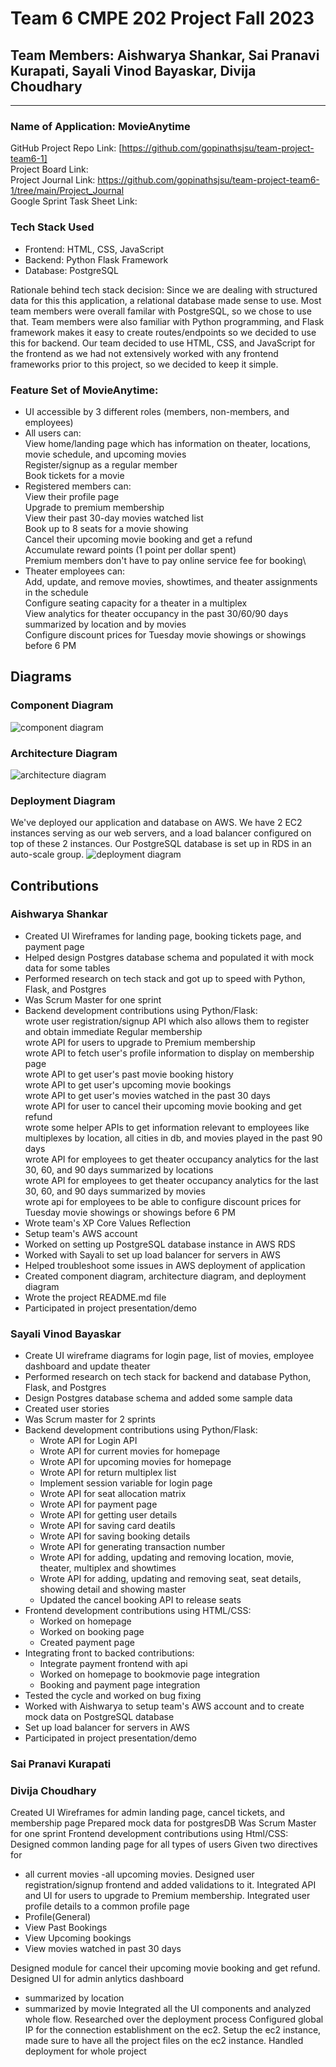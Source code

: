 # Team 6 CMPE 202 Project Fall 2023

## Team Members: Aishwarya Shankar, Sai Pranavi Kurapati, Sayali Vinod Bayaskar, Divija Choudhary
---
### Name of Application: MovieAnytime
GitHub Project Repo Link: [https://github.com/gopinathsjsu/team-project-team6-1]  
Project Board Link:\
Project Journal Link: https://github.com/gopinathsjsu/team-project-team6-1/tree/main/Project_Journal  
Google Sprint Task Sheet Link:  


### Tech Stack Used
+ Frontend: HTML, CSS, JavaScript
+ Backend: Python Flask Framework
+ Database: PostgreSQL

Rationale behind tech stack decision: Since we are dealing with structured data for this this application, a relational database made sense to use. Most team members were overall familar with PostgreSQL, so we chose to use that. Team members were also familiar with Python programming, and Flask framework makes it easy to create routes/endpoints so we decided to use this for backend. Our team decided to use HTML, CSS, and JavaScript for the frontend as we had not extensively worked with any frontend frameworks prior to this project, so we decided to keep it simple. 
### Feature Set of MovieAnytime:
+ UI accessible by 3 different roles (members, non-members, and employees)
+ All users can:\
View home/landing page which has information on theater, locations, movie schedule, and upcoming movies\
Register/signup as a regular member\
Book tickets for a movie
+ Registered members can:\
View their profile page\
Upgrade to premium membership\
View their past 30-day movies watched list\
Book up to 8 seats for a movie showing\
Cancel their upcoming movie booking and get a refund\
Accumulate reward points (1 point per dollar spent)\
Premium members don't have to pay online service fee for booking\
+ Theater employees can:\
Add, update, and remove movies, showtimes, and theater assignments in the schedule\
Configure seating capacity for a theater in a multiplex\
View analytics for theater occupancy in the past 30/60/90 days summarized by location and by movies\
Configure discount prices for Tuesday movie showings or showings before 6 PM    


## Diagrams  
### Component Diagram  
![component diagram](./diagrams/component.png)
### Architecture Diagram  
![architecture diagram](./diagrams/architecture.png)
### Deployment Diagram  
We've deployed our application and database on AWS. We have 2 EC2 instances serving as our web servers, and a load balancer configured on top of these 2 instances. Our PostgreSQL database is set up in RDS in an auto-scale group. 
![deployment diagram](./diagrams/deployment.png)





## Contributions  
### Aishwarya Shankar  

- Created UI Wireframes for landing page, booking tickets page, and payment page
- Helped design Postgres database schema and populated it with mock data for some tables
- Performed research on tech stack and got up to speed with Python, Flask, and Postgres
- Was Scrum Master for one sprint
- Backend development contributions using Python/Flask:  
wrote user registration/signup API which also allows them to register and obtain immediate Regular membership  
wrote API for users to upgrade to Premium membership  
wrote API to fetch user's profile information to display on membership page  
wrote API to get user's past movie booking history  
wrote API to get user's upcoming movie bookings  
wrote API to get user's movies watched in the past 30 days  
wrote API for user to cancel their upcoming movie booking and get refund  
wrote some helper APIs to get information relevant to employees like multiplexes by location, all cities in db, and movies played in the past 90 days  
wrote API for employees to get theater occupancy analytics for the last 30, 60, and 90 days summarized by locations  
wrote API for employees to get theater occupancy analytics for the last 30, 60, and 90 days summarized by movies  
wrote api for employees to be able to configure discount prices for Tuesday movie showings or showings before 6 PM  
- Wrote team's XP Core Values Reflection
- Setup team's AWS account
- Worked on setting up PostgreSQL database instance in AWS RDS  
- Worked with Sayali to set up load balancer for servers in AWS
- Helped troubleshoot some issues in AWS deployment of application
- Created component diagram, architecture diagram, and deployment diagram
- Wrote the project README.md file  
- Participated in project presentation/demo

### Sayali Vinod Bayaskar  

- Create UI wireframe diagrams for login page, list of movies, employee dashboard and update theater
- Performed research on tech stack for backend and database Python, Flask, and Postgres
- Design Postgres database schema and added some sample data
- Created user stories
- Was Scrum master for 2 sprints
- Backend development contributions using Python/Flask:
    - Wrote API for Login API
    - Wrote API for current movies for homepage
    - Wrote API for upcoming movies for homepage
    - Wrote API for return multiplex list
    - Implement session variable for login page
    - Wrote API for seat allocation matrix
    - Wrote API for payment page
    - Wrote API for getting user details
    - Wrote API for saving card deatils
    - Wrote API for saving booking details
    - Wrote API for generating transaction number
    - Wrote API for adding, updating and removing location, movie, theater, multiplex and showtimes
    - Wrote API for adding, updating and removing seat, seat details, showing detail and showing master
    - Updated the cancel booking API to release seats 
- Frontend development contributions using HTML/CSS:
    - Worked on homepage
    - Worked on booking page
    - Created payment page
- Integrating front to backed contributions:
    - Integrate payment frontend with api
    - Worked on homepage to bookmovie page integration
    - Booking and payment page integration
- Tested the cycle and worked on bug fixing
- Worked with Aishwarya to setup team's AWS account and to create mock data on PostgreSQL database 
- Set up load balancer for servers in AWS
- Participated in project presentation/demo

### Sai Pranavi Kurapati  

### Divija Choudhary 

Created UI Wireframes for admin landing page, cancel tickets, and membership page
Prepared mock data for postgresDB
Was Scrum Master for one sprint
Frontend development contributions using Html/CSS:
Designed common landing page for all types of users
Given two directives for 
- all current movies
-all upcoming movies.
Designed user registration/signup frontend and added validations to it.
Integrated API and UI for users to upgrade to Premium membership.
Integrated user profile details to a common profile page
- Profile(General)
- View Past Bookings
- View Upcoming bookings
- View movies watched in past 30 days

Designed module for cancel their upcoming movie booking and get refund.
Designed UI for admin anlytics dashboard
- summarized by location
- summarized by movie
Integrated all the UI components and analyzed whole flow.
Researched over the deployment process
Configured global IP for the connection establishment on the ec2.
Setup the ec2 instance, made sure to have all the project files on the ec2 instance.
Handled deployment for whole project






























